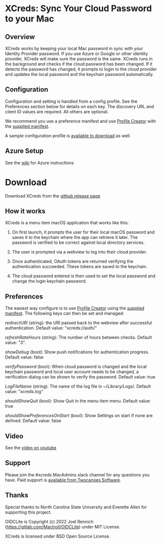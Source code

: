 # XCreds: Sync Your Cloud Password to your Mac

## Overview
XCreds works by keeping your local Mac password in sync with your Identity Provider password. If you use Azure or Google or other identity provider, XCreds will make sure the password is the same. XCreds runs in the background and checks if the cloud password has been changed. If it detects the password has changed, it prompts to login to the cloud provider and updates the local password and the keychain password automatically.

## Configuration
Configuration and setting is handled from a config profile. See the Preferences section below for details on each key. The discovery URL and client ID values are required. All others are optional. 

We recommend you use a preference manifest and use [Profile Creator](https://github.com/ProfileCreator/ProfileCreator) with the  [supplied manifest](https://github.com/twocanoes/xcreds/releases).

A sample configuration profile is [available to download](https://github.com/twocanoes/xcreds/releases) as well.



## Azure Setup
See the [wiki](https://github.com/twocanoes/xcreds/wiki) for Azure instructions

# Download
Download XCreds from the [github release page](https://github.com/twocanoes/xcreds/releases)


## How it works
XCreds is a menu item macOS application that works like this:

1. On first launch, it prompts the user for their local macOS password and saves it to the keychain where the app can retrieve it later. The password is verified to be correct against local directory services.

1. The user is prompted via a webview to log into their cloud provider. 

1. Once authenticated, OAuth tokens are returned verifying the authentication succeeded. These tokens are saved to the keychain. 

1. The cloud password entered is then used to set the local password and change the login keychain password.

## Preferences
The easiest way configure is to use [Profile Creator](https://github.com/ProfileCreator/ProfileCreator) using the [supplied manifest](https://github.com/twocanoes/xcreds/releases). The following keys can then be set and managed:

*redirectURI* (string): the URI passed back to the webview after successful authentication. Default value: "xcreds://auth/"

*refreshRateHours* (string): The number of hours between checks. Default value: "3".

*showDebug* (bool): Show push notifications for authentication progress. Default value: false

*verifyPassword* (bool): When cloud password is changed and the local keychain password and local user account needs to be changed, a verification dialog can be shown to verify the password. Default value: true

*LogFileName* (string): The name of the log file in ~/Library/Logs/. Default value: "xcreds.log"

*shouldShowQuit* (bool): Show Quit in the menu item menu. Default value: true

*shouldShowPreferencesOnStart* (bool): Show Settings on start if none are defined. Default value: false


## Video
See the [video on youtube](https://youtu.be/6V5MCQNWVTE)

## Support
Please join the #xcreds MacAdmins slack channel for any questions you have. Paid support is [available from Twocanoes Software](https://twocanoes.com/products/mac/xcreds/).

## Thanks

Special thanks to North Carolina State University and Everette Allen for supporting this project.

OIDCLite is Copyright (c) 2022 Joel Rennich (https://gitlab.com/Mactroll/OIDCLite) under MIT License.

XCreds is licensed under BSD Open Source License.


